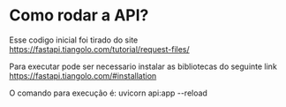 # Como rodar a API?

Esse codigo inicial foi tirado do site https://fastapi.tiangolo.com/tutorial/request-files/

Para executar pode ser necessario instalar as bibliotecas do seguinte link https://fastapi.tiangolo.com/#installation

O comando para execução é: 
uvicorn api:app --reload
